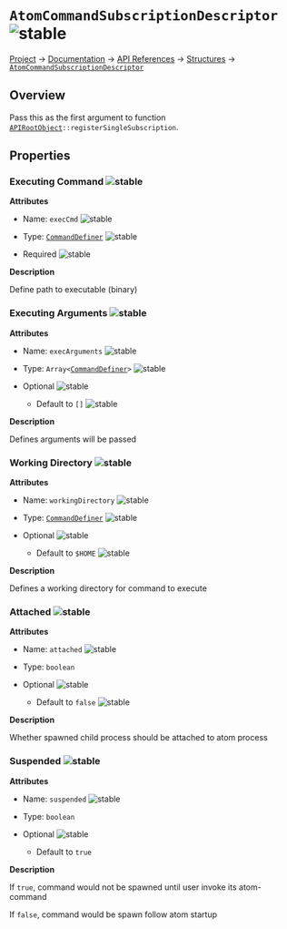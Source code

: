 # `AtomCommandSubscriptionDescriptor` ![stable]
[Project](https://github.com/ksxatompackages/quick-spawn) → [Documentation](../..) → [API References](..) → [Structures](.) → [`AtomCommandSubscriptionDescriptor`](./atom-command-subscription-descriptor.md)

## Overview

Pass this as the first argument to function <code>[APIRootObject](./classes/api.md)::registerSingleSubscription</code>.

## Properties

### Executing Command ![stable]

**Attributes**

* Name: `execCmd` ![stable]

* Type: [`CommandDefiner`](./command-definer.md#command-definer-) ![stable]

* Required ![stable]

**Description**

Define path to executable (binary)

### Executing Arguments ![stable]

**Attributes**

* Name: `execArguments` ![stable]

* Type: <code>Array&lt;[CommandDefiner](./command-definer.md#command-definer-)&gt;</code> ![stable]

* Optional ![stable]
  - Default to `[]` ![stable]

**Description**

Defines arguments will be passed

### Working Directory ![stable]

**Attributes**

* Name: `workingDirectory` ![stable]

* Type: [`CommandDefiner`](./command-definer.md#command-definer-) ![stable]

* Optional ![stable]
  - Default to `$HOME` ![stable]

**Description**

Defines a working directory for command to execute

### Attached ![stable]

**Attributes**

* Name: `attached` ![stable]

* Type: `boolean`

* Optional ![stable]
  - Default to `false` ![stable]

**Description**

Whether spawned child process should be attached to atom process

### Suspended ![stable]

**Attributes**

* Name: `suspended` ![stable]

* Type: `boolean`

* Optional ![stable]
  - Default to `true`

**Description**

If `true`, command would not be spawned until user invoke its atom-command

If `false`, command would be spawn follow atom startup

[fixed]: https://cdn.rawgit.com/ksxatompackages/quick-spawn/images-v0.2.0/docs/images/badges/fixed.svg
[stable]: https://cdn.rawgit.com/ksxatompackages/quick-spawn/images-v0.2.0/docs/images/badges/stable.svg
[experimental]: https://cdn.rawgit.com/ksxatompackages/quick-spawn/images-v0.2.0/docs/images/badges/experimental.svg
[deprecated]: https://cdn.rawgit.com/ksxatompackages/quick-spawn/images-v0.2.0/docs/images/badges/deprecated.svg
[required]: https://cdn.rawgit.com/ksxatompackages/quick-spawn/images-v0.2.0/docs/images/badges/required.svg
[optional]: https://cdn.rawgit.com/ksxatompackages/quick-spawn/images-v0.2.0/docs/images/badges/optional.svg
